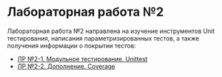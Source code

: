 # Лабораторная работа №2

Лабораторная работа №2 направлена на изучение инструментов Unit тестирования, написания параметризированных тестов, а также получения информации о покрытии тестов:
- [ЛР №2-1. Модульное тестирование. Unittest](TASK-1.md)
- [ЛР №2-2. Дополнение. Coverage](TASK-2.md)